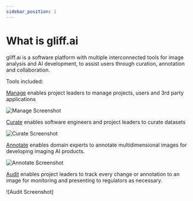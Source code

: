 ```yaml
---
sidebar_position: 1
---
```


# What is gliff.ai

gliff.ai is a software platform with multiple interconnected tools for image analysis and AI development, to assist users through curation, annotation and collaboration.

Tools included:

[Manage](interfaces/manage) enables project leaders to manage projects, users and 3rd party applications

![Manage Screenshot](/img/manage/manage_projects.png)

[Curate](interfaces/curate) enables software engineers and project leaders to curate datasets

![Curate Screenshot](/img/curate/curate.png)

[Annotate](interfaces/annotate) enables domain experts to annotate multidimensional images for developing imaging AI products.

![Annotate Screenshot](/img/annotate/annotate.png)

[Audit](interfaces/audit) enables project leaders to track every change or annotation to an image for monitoring and presenting to regulators as necessary.

![Audit Screenshot]
